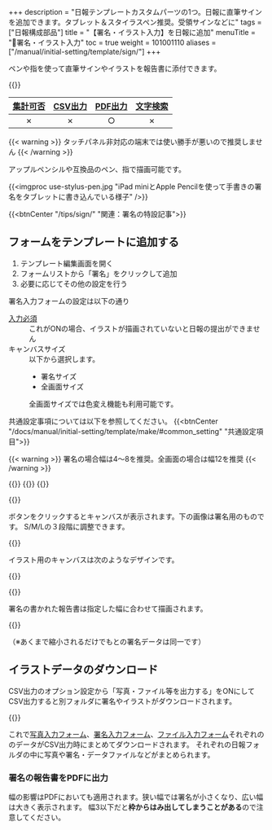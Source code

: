 +++
description = "日報テンプレートカスタムパーツの1つ。日報に直筆サインを追加できます。タブレット＆スタイラスペン推奨。受領サインなどに"
tags = ["日報構成部品"]
title = "【署名・イラスト入力】を日報に追加"
menuTitle = "🧩署名・イラスト入力"
toc = true
weight = 101001110
aliases = ["/manual/initial-setting/template/sign/"]
+++

ペンや指を使って直筆サインやイラストを報告書に添付できます。

{{<icatch filename="input-method-pen" msg="直筆サインや 手書きのイラストに" title="署名入力フォーム" fontsize="30px" alice="tablet" >}}

|[集計可否](/docs/manual/analytics/)|[CSV出力](/docs/manual/analytics/csv/)|[PDF出力](/docs/manual/read-report/pdf/)|[文字検索](/docs/manual/read-report/list/)|
|:---:|:---:|:---:|:---:|
|✗|✗|○|✗|

{{< warning >}}
タッチパネル非対応の端末では使い勝手が悪いので推奨しません
{{< /warning >}}

アップルペンシルや互換品のペン、指で描画可能です。

{{<imgproc use-stylus-pen.jpg "iPad miniとApple Pencilを使って手書きの署名をタブレットに書き込んでいる様子" />}}

{{<btnCenter "/tips/sign/" "関連：署名の特設記事">}}


## フォームをテンプレートに追加する

1. テンプレート編集画面を開く
1. フォームリストから「署名」をクリックして追加
1. 必要に応じてその他の設定を行う


署名入力フォームの設定は以下の通り

<dl class="basic">
  <dt><a href="/tips/required/">入力必須</a></dt>
  <dd>これがONの場合、イラストが描画されていないと日報の提出ができません</dd>
  <dt>キャンバスサイズ</dt>
  <dd>以下から選択します。<ul><li>署名サイズ</li><li>全画面サイズ</li></ul>全画面サイズでは色変え機能も利用可能です。</dd>
</dl>

共通設定事項については以下を参照してください。
{{<btnCenter "/docs/manual/initial-setting/template/make/#common_setting" "共通設定項目">}}

{{< warning >}}
署名の場合幅は4〜8を推奨。全画面の場合は幅12を推奨
{{< /warning >}}

{{<appscreen filename="edit-report-template" title="署名入力フォームだけで構成された日報テンプレートを作成しました。この例をもとに入力・出力画面をご紹介していきます"  >}}
{{<nextArrow>}}
{{<appscreen filename="input" title="日報作成画面。署名ボタンをタップして署名入力ウインドウがポップ表示されます"  >}}

{{<nextArrow>}}

ボタンをクリックするとキャンバスが表示されます。下の画像は署名用のものです。
S/M/Lの３段階に調整できます。

{{<appscreen filename="write-signature" title="署名をスタイラスペンで書く"  >}}

イラスト用のキャンバスは次のようなデザインです。

{{<appscreen filename="draw-stylus-pen" title="イラスト用キャンバスの画面。カラーパレットや線の太さを調整するボタンなどが表示されている"  >}}

{{<nextArrow>}}

署名の書かれた報告書は指定した幅に合わせて描画されます。

{{<appscreen filename="post" title="署名入力フォームを含んだ日報を受信したときの見え方"  >}}

（※あくまで縮小されるだけでもとの署名データは同一です）

## イラストデータのダウンロード

CSV出力のオプション設定から「写真・ファイル等を出力する」をONにしてCSV出力すると別フォルダに署名やイラストがダウンロードされます。


{{<appscreen filename="download" title="バイナリファイルを一括ダウンロード"  >}}

これで[写真入力フォーム](/docs/manual/initial-setting/template/picture/)、[署名入力フォーム](/docs/manual/initial-setting/template/sign/)、[ファイル入力フォーム](/docs/manual/initial-setting/template/file/)それぞれののデータがCSV出力時にまとめてダウンロードされます。
それぞれの日報フォルダの中に写真や署名・データファイルなどがまとめられます。

### 署名の報告書をPDFに出力

幅の影響はPDFにおいても適用されます。狭い幅では署名が小さくなり、広い幅は大きく表示されます。
幅3以下だと**枠からはみ出してしまうことがある**ので注意してください。
